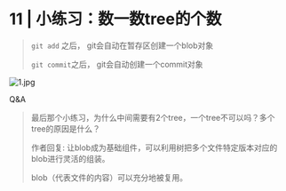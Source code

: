 <!--
 * @Author: Binqi Ni
 * @Date: 2021-09-23 15:43:15
 * @LastEditTime: 2021-10-01 19:18:53
 * @LastEditors: Binqi Ni
 * @FilePath: /Git-learning/01_Git基础(13讲)/11_小练习_数一数tree的个数.md
-->

# 11 | 小练习：数一数tree的个数

>`git add` 之后， git会自动在暂存区创建一个blob对象
>
>`git commit`之后， git会自动创建一个commit对象
>
>

![1.jpg](https://i.loli.net/2021/09/23/r6EBfTqyFe7h5k2.jpg)

Q&A

> 最后那个小练习，为什么中间需要有2个tree，一个tree不可以吗？多个tree的原因是什么？
>
>   作者回复: 让blob成为基础组件，可以利用树把多个文件特定版本对应的blob进行灵活的组装。
>
>   blob（代表文件的内容）可以充分地被复用。
>
>